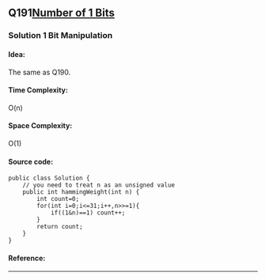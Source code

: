 ## Q191[Number of 1 Bits](https://leetcode.com/problems/number-of-1-bits/) 

### Solution 1 Bit Manipulation
#### Idea:
The same as Q190.
#### Time Complexity: 
O(n)
#### Space Complexity:
O(1)
#### Source code:
```
public class Solution {
    // you need to treat n as an unsigned value
    public int hammingWeight(int n) {
        int count=0;
        for(int i=0;i<=31;i++,n>>=1){
            if((1&n)==1) count++;
        }
        return count;
    }
}
```
#### Reference:
---

